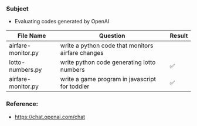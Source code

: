 ### Subject
- Evaluating codes generated by OpenAI

| File Name | Question | Result                                       |
|-------------------------|----------------------------------------------------------|---|
| airfare-monitor.py | write a python code that monitors airfare changes |           |
| lotto-numbers.py | write python code generating lotto numbers |:white_check_mark:|
| airfare-monitor.py | write a game program in javascript for toddler |:white_check_mark:|



### Reference:
- https://chat.openai.com/chat